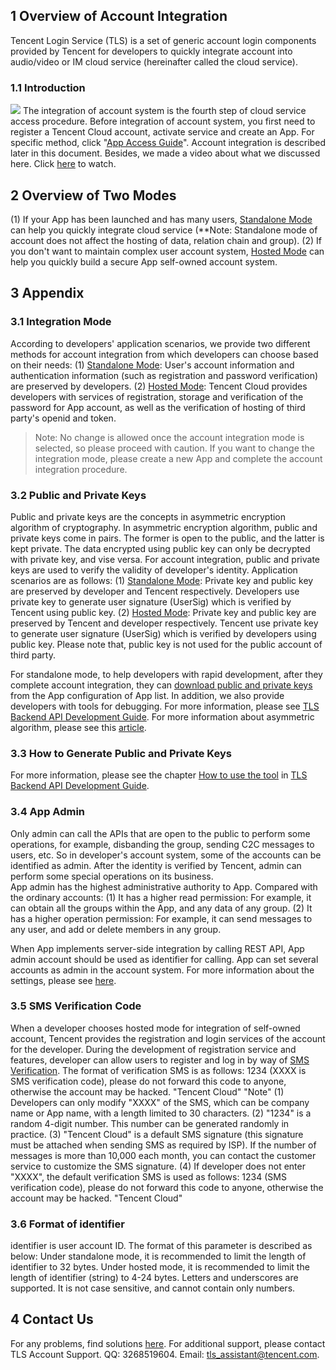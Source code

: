 ## 1 Overview of Account Integration

Tencent Login Service (TLS) is a set of generic account login components provided by Tencent for developers to quickly integrate account into audio/video or IM cloud service (hereinafter called the cloud service).  

### 1.1 Introduction

![](//avc.qcloud.com/wiki2.0/im/imgs/20151117034741_42845.png)
The integration of account system is the fourth step of cloud service access procedure. Before integration of account system, you first need to register a Tencent Cloud account, activate service and create an App. For specific method, click "[App Access Guide](/doc/product/269/应用接入指引)". Account integration is described later in this document. Besides, we made a video about what we discussed here. Click [here](https://www.qcloud.com/course/detail/133) to watch.

## 2 Overview of Two Modes

(1) If your App has been launched and has many users, [Standalone Mode](/doc/product/269/独立模式) can help you quickly integrate cloud service (**Note: Standalone mode of account does not affect the hosting of data, relation chain and group).
(2) If you don't want to maintain complex user account system, [Hosted Mode](/doc/product/269/托管模式) can help you quickly build a secure App self-owned account system.

## 3 Appendix

### 3.1 Integration Mode

According to developers' application scenarios, we provide two different methods for account integration from which developers can choose based on their needs:
(1) [Standalone Mode](/doc/product/269/独立模式): User's account information and authentication information (such as registration and password verification) are preserved by developers.
(2) [Hosted Mode](/doc/product/269/托管模式): Tencent Cloud provides developers with services of registration, storage and verification of the password for App account, as well as the verification of hosting of third party's openid and token.

>Note: No change is allowed once the account integration mode is selected, so please proceed with caution. If you want to change the integration mode, please create a new App and complete the account integration procedure.

### 3.2 Public and Private Keys

Public and private keys are the concepts in asymmetric encryption algorithm of cryptography. In asymmetric encryption algorithm, public and private keys come in pairs. The former is open to the public, and the latter is kept private. The data encrypted using public key can only be decrypted with private key, and vise versa. For account integration, public and private keys are used to verify the validity of developer's identity. Application scenarios are as follows:
(1) [Standalone Mode](/doc/product/269/独立模式): Private key and public key are preserved by developer and Tencent respectively. Developers use private key to generate user signature (UserSig) which is verified by Tencent using public key.
(2) [Hosted Mode](/doc/product/269/托管模式): Private key and public key are preserved by Tencent and developer respectively. Tencent use private key to generate user signature (UserSig) which is verified by developers using public key. Please note that, public key is not used for the public account of third party.

For standalone mode, to help developers with rapid development, after they complete account integration, they can [download public and private keys](/doc/product/269/下载公私钥) from the App configuration of App list. In addition, we also provide developers with tools for debugging. For more information, please see [TLS Backend API Development Guide](/doc/product/269/TLS后台API使用手册#1-.E6.A6.82.E8.BF.B0).
For more information about asymmetric algorithm, please see this [article](https://zh.wikipedia.org/wiki/%E5%85%AC%E5%BC%80%E5%AF%86%E9%92%A5%E5%8A%A0%E5%AF%86).

### 3.3 How to Generate Public and Private Keys

For more information, please see the chapter [How to use the tool](/doc/product/269/TLS后台API使用手册#3.1-.E5.B7.A5.E5.85.B7.E4.BD.BF.E7.94.A8) in [TLS Backend API Development Guide](/doc/product/269/TLS后台API使用手册#1-.E6.A6.82.E8.BF.B0).

### 3.4 App Admin

Only admin can call the APIs that are open to the public to perform some operations, for example, disbanding the group, sending C2C messages to users, etc. So in developer's account system, some of the accounts can be identified as admin. After the identity is verified by Tencent, admin can perform some special operations on its business.  
App admin has the highest administrative authority to App. Compared with the ordinary accounts:
(1) It has a higher read permission: For example, it can obtain all the groups within the App, and any data of any group.
(2) It has a higher operation permission: For example, it can send messages to any user, and add or delete members in any group.

When App implements server-side integration by calling REST API, App admin account should be used as identifier for calling. App can set several accounts as admin in the account system. For more information about the settings, please see [here](/doc/product/269/设置APP管理员).

### 3.5 SMS Verification Code

When a developer chooses hosted mode for integration of self-owned account, Tencent provides the registration and login services of the account for the developer. During the development of registration service and features, developer can allow users to register and log in by way of [SMS Verification](/doc/product/269/添加短信签名). The format of verification SMS is as follows:
1234 (XXXX is SMS verification code), please do not forward this code to anyone, otherwise the account may be hacked. "Tencent Cloud"
"Note"
(1) Developers can only modify "XXXX" of the SMS, which can be company name or App name, with a length limited to 30 characters.
(2) "1234" is a random 4-digit number. This number can be generated randomly in practice.
(3) "Tencent Cloud" is a default SMS signature (this signature must be attached when sending SMS as required by ISP). If the number of messages is more than 10,000 each month, you can contact the customer service to customize the SMS signature.
(4) If developer does not enter "XXXX", the default verification SMS is used as follows:
1234 (SMS verification code), please do not forward this code to anyone, otherwise the account may be hacked. "Tencent Cloud"

### 3.6 Format of identifier
identifier is user account ID. The format of this parameter is described as below:
Under standalone mode, it is recommended to limit the length of identifier to 32 bytes. Under hosted mode, it is recommended to limit the length of identifier (string) to 4-24 bytes. Letters and underscores are supported. It is not case sensitive, and cannot contain only numbers.

## 4 Contact Us

For any problems, find solutions [here](http://bbs.qcloud.com/thread-8287-1-1.html). For additional support, please contact TLS Account Support. QQ: 3268519604. Email: tls_assistant@tencent.com.

